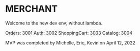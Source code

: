 # MERCHANT

Welcome to the new dev env; without lambda.

Orders: 3001
Auth: 3002
ShoppingCart: 3003
Catalog: 3004

MVP was completed by Michelle, Eric, Kevin on April 12, 2022